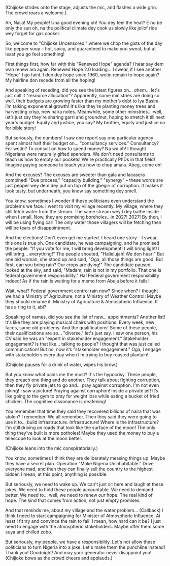 (Chijioke strides onto the stage, adjusts the mic, and flashes a wide grin. The crowd roars a welcome.)

Ah, Naija! My people! Una good evening oh! You dey feel the heat? E no be only the sun oh, na the political climate dey cook us slowly like jollof rice wey forget for gas cooker.

So, welcome to "Chijioke Uncensored," where we chop the gists of the day like pepper soup – hot, spicy, and guaranteed to make you sweat, but at least you go feel something!

First things first, how far with this "Renewed Hope" agenda? I hear say dem wan renew am again. Renewed Hope 2.0 loading… I swear, if I see another "Hope" I go faint. I don dey hope since 1960, wetin remain to hope again? My hairline don recede from all the hoping!

And speaking of receding, did you see the latest figures on… *ahem*… let's just call it "resource allocation"? Apparently, some ministries are doing so well, their budgets are growing faster than my mother’s debt to Iya Basira. I’m talking exponential growth! It's like they're planting money trees and harvesting crisp, new naira notes. Meanwhile, some other ministries… well, let’s just say they're sharing garri and groundnut, hoping to stretch it till next year's budget. Equity and justice, you say? My brother, equity and justice na for bible story!

But seriously, the numbers! I saw one report say one particular agency spent almost half their budget on… "consultancy services." Consultancy? For wetin? To consult on how to spend money? Na wa oh! I thought Nigerians were naturally gifted spenders. We don't need consultants to teach us how to empty our pockets! We're practically PhDs in that field! Imagine paying someone to teach you how to chop amala. Abeg, come on!

And the excuses? The excuses are sweeter than gala and lacasera combined! "Due process," "capacity building," "synergy" – these words are just pepper wey dem dey put on top of the gbegiri of corruption. It makes it look tasty, but underneath, you know say something dey smell.

You know, sometimes I wonder if these politicians even understand the problems we face. I went to visit my village recently. My village, where they still fetch water from the stream. The same stream wey I dey bathe inside when I small. Now, they are promising boreholes...in 2027! 2027! By then, I will be using flying car! The only water those villagers will be fetching then will be tears of disappointment.

And the elections! Don't even get me started. I heard one story – I swear, this one is true oh. One candidate, he was campaigning, and he promised the people: "If you vote for me, I will bring development! I will bring light! I will bring… everything!" The people shouted, "Hallelujah! We don hear!" But one old woman, she stood up and said, "Oga, all those things are good. But first, can you bring rain? Our crops are dying!" The candidate paused, looked at the sky, and said, "Madam, rain is not in my portfolio. That one is federal government responsibility." Ha! Federal government responsibility indeed! As if the rain is waiting for a memo from Abuja before it falls!

Wait, what? Federal government control rain now? Since when? I thought we had a Ministry of Agriculture, not a Ministry of Weather Control! Maybe they should rename it. Ministry of Agriculture & Atmospheric Influence. It has a ring to it, abi?

Speaking of names, did you see the list of new… appointments? Another list! It's like they are playing musical chairs with positions. Every week, new faces, same old problems. And the qualifications! Some of these people, their qualifications are so… "diverse," let's just say. I saw one person, his CV said he was an "expert in stakeholder engagement." Stakeholder engagement? Is that like… talking to people? I thought that was just called communication! But no, now it’s "stakeholder engagement." Oga, I engage with stakeholders every day when I’m trying to buy roasted plantain!

(Chijioke pauses for a drink of water, wipes his brow.)

But you know what pains me the most? It's the hypocrisy. These people, they preach one thing and do another. They talk about fighting corruption, then they fly private jets to go and… pray against corruption. I'm not even joking! I saw a picture! Praying against corruption! Inside a private jet! It’s like going to the gym to pray for weight loss while eating a bucket of fried chicken. The cognitive dissonance is deafening!

You remember that time they said they recovered billions of naira that was stolen? I remember. We all remember. Then they said they were going to use it to… build infrastructure. Infrastructure! Where is the infrastructure? I'm still driving on roads that look like the surface of the moon! The only thing they've built is more potholes! Maybe they used the money to buy a telescope to look at the moon better.

(Chijioke leans into the mic conspiratorially.)

You know, sometimes I think they are deliberately messing things up. Maybe they have a secret plan. Operation "Make Nigeria Uninhabitable." Drive everyone mad, and then they can finally sell the country to the highest bidder. I mean, at this point, anything is possible.

But seriously, we need to wake up. We can't just sit here and laugh at these jokes. We need to hold these people accountable. We need to demand better. We need to… well, we need to renew *our* hope. The real kind of hope. The kind that comes from action, not just empty promises.

And that reminds me, about my village and the water problem... (Callback) I think I need to start campaigning for Minister of Atmospheric Influence. At least I fit try and convince the rain to fall. I mean, how hard can it be? I just need to engage with the atmospheric stakeholders. Maybe offer them some suya and chilled zobo.

But seriously, my people, we have a responsibility. Let's not allow these politicians to turn Nigeria into a joke. Let's make them the punchline instead! Thank you! Goodnight! And may your generator never disappoint you!
(Chijioke bows as the crowd cheers and applauds.)